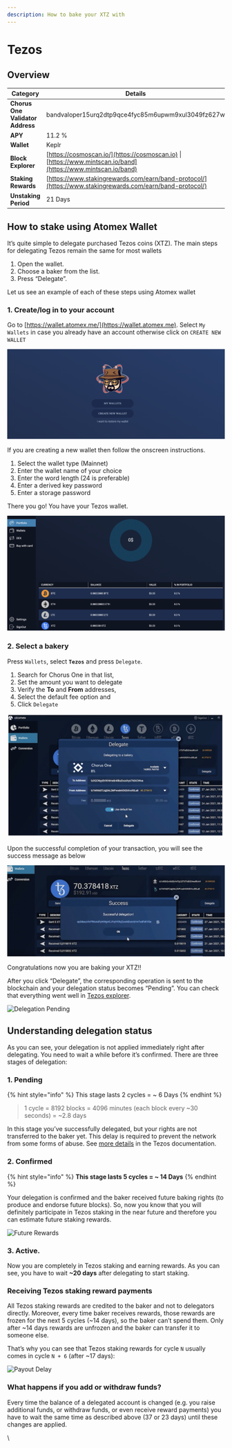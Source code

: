 ```yaml
---
description: How to bake your XTZ with
---
```


# Tezos

## Overview



| **Category**                     | **Details**                                                                                                   |
| -------------------------------- | ------------------------------------------------------------------------------------------------------------- |
| **Chorus One Validator Address** | bandvaloper15urq2dtp9qce4fyc85m6upwm9xul3049fz627w                                                            |
| **APY**                          | 11.2 %                                                                                                        |
| **Wallet**                       | Keplr                                                                                                         |
| **Block Explorer**               | [https://cosmoscan.io/](https://cosmoscan.io) \| [https://www.mintscan.io/band](https://www.mintscan.io/band) |
| **Staking Rewards**              | [https://www.stakingrewards.com/earn/band-protocol/](https://www.stakingrewards.com/earn/band-protocol/)      |
| **Unstaking Period**             | 21 Days                                                                                                       |

## How to stake using Atomex Wallet

It’s quite simple to delegate purchased Tezos coins (XTZ). The main steps  for delegating Tezos remain the same for most wallets

1. Open the wallet.
2. Choose a baker from the list.
3. Press “Delegate”.

Let us see an example of each of these steps using Atomex wallet

### 1. Create/log in to your account

Go to [https://wallet.atomex.me/](https://wallet.atomex.me). Select `My Wallets` in case you already have an account otherwise click on `CREATE NEW WALLET`&#x20;

![](<../.gitbook/assets/image (84).png>)

If you are creating a new wallet then follow the onscreen instructions.

1. Select the wallet type (Mainnet)
2. Enter the wallet name of your choice
3. Enter the word length (24 is preferable)
4. Enter a derived key password
5. Enter a storage password

There you go! You have your Tezos wallet.

![Your tezos wallet](<../.gitbook/assets/image (102).png>)

### 2. Select a bakery

Press `Wallets`, select **`Tezos`** and press `Delegate`.&#x20;

1. Search for Chorus One in that list,&#x20;
2. Set the amount you want to delegate
3. Verify the **To** and **From** addresses,&#x20;
4. Select the default fee option and&#x20;
5. Click `Delegate`

![](<../.gitbook/assets/image (115).png>)

Upon the successful completion of your transaction, you will see the success message as below

![](<../.gitbook/assets/image (90).png>)

Congratulations now you are baking your XTZ!!

After you click “Delegate”, the corresponding operation is sent to the blockchain and your delegation status becomes “Pending”. You can check that everything went well in [Tezos explorer](https://tzkt.io).

![Delegation Pending](https://baking-bad.org/img/delegation\_pending.png)





## Understanding delegation status <a href="#delegation-status-3a-pending-3e-confirmed-3e-active" id="delegation-status-3a-pending-3e-confirmed-3e-active"></a>

As you can see, your delegation is not applied immediately right after delegating. You need to wait a while before it’s confirmed. There are three stages of delegation:

### **1. Pending**

{% hint style="info" %}
This stage lasts 2 cycles = \~ 6 Days
{% endhint %}

> 1 cycle = 8192 blocks = 4096 minutes (each block every \~30 seconds) = \~2.8 days

In this stage you’ve successfully delegated, but your rights are not transferred to the baker yet. This delay is required to prevent the network from some forms of abuse. See [more details](https://tezos.gitlab.io/whitedoc/proof\_of\_stake.html#roll-snapshots) in the Tezos documentation.

### **2. Confirmed**

{% hint style="info" %}
**This stage lasts 5 cycles = \~ 14 Days**
{% endhint %}

Your delegation is confirmed and the baker received future baking rights (to produce and endorse future blocks). So, now you know that you will definitely participate in Tezos staking in the near future and therefore you can estimate future staking rewards.

![Future Rewards](https://baking-bad.org/img/future\_rewards.png)

### **3. Active.**

Now you are completely in Tezos staking and earning rewards. As you can see, you have to wait **\~20 days** after delegating to start staking.&#x20;

### Receiving Tezos staking reward payments <a href="#receiving-tezos-staking-reward-payments" id="receiving-tezos-staking-reward-payments"></a>

All Tezos staking rewards are credited to the baker and not to delegators directly. Moreover, every time baker receives rewards, those rewards are frozen for the next 5 cycles (\~14 days), so the baker can’t spend them. Only after \~14 days rewards are unfrozen and the baker can transfer it to someone else.

That’s why you can see that Tezos staking rewards for cycle `N` usually comes in cycle `N + 6` (after \~17 days):

![Payout Delay](https://baking-bad.org/img/reward\_lag.png)

### What happens if you add or withdraw funds? <a href="#what-happens-if-you-add-or-withdraw-funds-3f" id="what-happens-if-you-add-or-withdraw-funds-3f"></a>

Every time the balance of a delegated account is changed (e.g. you raise additional funds, or withdraw funds, or even receive reward payments) you have to wait the same time as described above (37 or 23 days) until these changes are applied.

\
